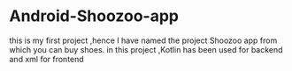 # Android-Shoozoo-app
this is my first project  ,hence I have named the project  Shoozoo app from which you can buy shoes. in this project ,Kotlin has been used for backend and xml for frontend
